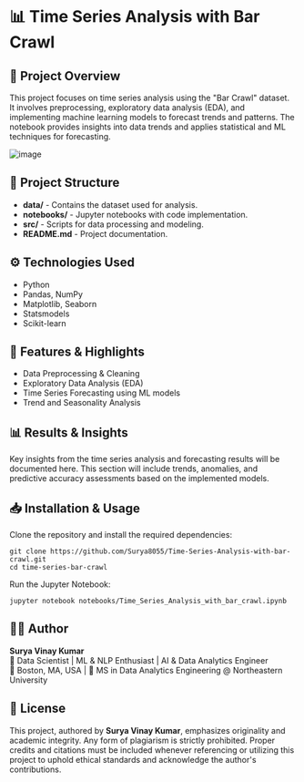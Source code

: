 <h1>📊 Time Series Analysis with Bar Crawl</h1>

<h2>📌 Project Overview</h2>
<p>This project focuses on time series analysis using the "Bar Crawl" dataset. It involves preprocessing, exploratory data analysis (EDA), and implementing machine learning models to forecast trends and patterns. The notebook provides insights into data trends and applies statistical and ML techniques for forecasting.</p>

![image](https://github.com/user-attachments/assets/43161fe2-5bbb-4225-8486-be2850313de6)


<h2>📂 Project Structure</h2>
<ul>
  <li><strong>data/</strong> - Contains the dataset used for analysis.</li>
  <li><strong>notebooks/</strong> - Jupyter notebooks with code implementation.</li>
  <li><strong>src/</strong> - Scripts for data processing and modeling.</li>
  <li><strong>README.md</strong> - Project documentation.</li>
</ul>

<h2>⚙️ Technologies Used</h2>
<ul>
  <li>Python</li>
  <li>Pandas, NumPy</li>
  <li>Matplotlib, Seaborn</li>
  <li>Statsmodels</li>
  <li>Scikit-learn</li>
</ul>

<h2>🚀 Features & Highlights</h2>
<ul>
  <li>Data Preprocessing & Cleaning</li>
  <li>Exploratory Data Analysis (EDA)</li>
  <li>Time Series Forecasting using ML models</li>
  <li>Trend and Seasonality Analysis</li>
</ul>

<h2>📊 Results & Insights</h2>
<p>Key insights from the time series analysis and forecasting results will be documented here. 
This section will include trends, anomalies, and predictive accuracy assessments based on the implemented models.</p>

<h2>📥 Installation & Usage</h2>
<p>Clone the repository and install the required dependencies:</p>
<pre><code>git clone https://github.com/Surya8055/Time-Series-Analysis-with-bar-crawl.git
cd time-series-bar-crawl
</code></pre>

<p>Run the Jupyter Notebook:</p>
<pre><code>jupyter notebook notebooks/Time_Series_Analysis_with_bar_crawl.ipynb</code></pre>

<h2>👨‍💻 Author</h2>
<p><strong>Surya Vinay Kumar</strong><br>
🎯 Data Scientist | ML & NLP Enthusiast | AI & Data Analytics Engineer<br>
📍 Boston, MA, USA | 🏫 MS in Data Analytics Engineering @ Northeastern University</p>

<h2>📜 License</h2>
<p>This project, authored by <strong>Surya Vinay Kumar</strong>, emphasizes originality and academic integrity. 
Any form of plagiarism is strictly prohibited. Proper credits and citations must be included whenever referencing or utilizing this project to uphold ethical standards and acknowledge the author's contributions.</p>
